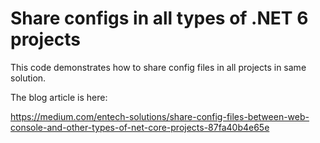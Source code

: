 # Share configs in all types of .NET 6 projects


This code demonstrates how to share config files in all projects in same solution.

The blog article is here:

https://medium.com/entech-solutions/share-config-files-between-web-console-and-other-types-of-net-core-projects-87fa40b4e65e
